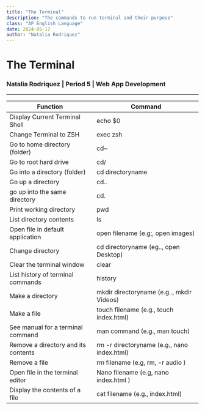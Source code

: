 ```yaml
---
title: "The Terminal"
description: "The commands to run terminal and their purpose" 
class: "AP English Language"
date: 2024-05-17    
author: "Natalia Rodriquez"
---
```

# The Terminal
### Natalia Rodriquez | Period 5 | Web App Development 
---

| Function | Command |
| --- | --- |
|Display Current Terminal Shell |echo $0
|Change Terminal to ZSH | exec zsh | 
| Go to home directory (folder) | cd~ |
|Go to root  hard drive | cd/ |
| Go into a directory (folder) | cd directoryname |
| Go up a directory | cd.. |
| go up into the same directory | cd. |
| Print working directory | pwd | 
| List directory contents | ls |
|Open file in default application | open filename (e.g;, open images)|
| Change directory | cd directoryname (eg.., open Desktop)|
| Clear the terminal window | clear |
| List history of terminal commands | history |
| Make a directory | mkdir directoryname (e.g.., mkdir Videos) |
| Make a file | touch filename (e.g., touch index.html)|
| See manual for a terminal command | man command (e.g., man touch)|
|Remove a directory and its contents | rm -r directoryname (e.g., nano index.html)|
| Remove a file | rm filename (e.g, rm, -r audio )|
| Open file in the terminal editor | Nano filename (e.g, nano index.html )|
| Display the contents of a file | cat filename (e.g., index.html)|


